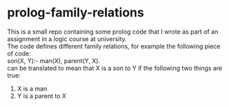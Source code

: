 # prolog-family-relations  
This is a small repo containing some prolog code that I wrote as part of an assignment in a logic course at university.  
The code defines different family relations, for example the following piece of code:  
son(X, Y):- man(X), parent(Y, X).  
can be translated to mean that X is a son to Y if the following two things are true:  
1. X is a man
2. Y is a parent to X 
